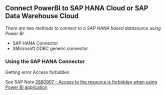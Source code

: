 ##  Connect PowerBI to SAP HANA Cloud or SAP Data Warehouse Cloud


*There are two methods to connect to a SAP HANA based datasource using Power BI*

* SAP HANA Connector
* SMicrosoft ODBC generic connector

### Using the SAP HANA Connector

Getting error Access forbidden

See SAP Note [2880907 - Access to the resource is forbidden when using Power BI application](https://launchpad.support.sap.com/#/notes/2880907)
